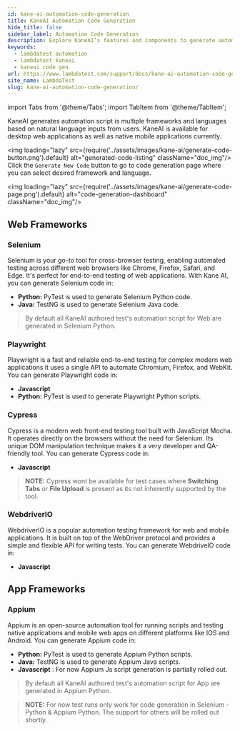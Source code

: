 ```yaml
---
id: kane-ai-automation-code-generation
title: KaneAI Automation Code Generation
hide_title: false
sidebar_label: Automation Code Generation
description: Explore KaneAI’s features and components to generate automation test code.
keywords:
  - lambdatest automation
  - lambdatest kaneai
  - kaneai code gen
url: https://www.lambdatest.com/support/docs/kane-ai-automation-code-generation
site_name: LambdaTest
slug: kane-ai-automation-code-generation/
---
```


import Tabs from '@theme/Tabs';
import TabItem from '@theme/TabItem';

<script type="application/ld+json"
      dangerouslySetInnerHTML={{ __html: JSON.stringify({
       "@context": "https://schema.org",
        "@type": "BreadcrumbList",
        "itemListElement": [{
          "@type": "ListItem",
          "position": 1,
          "name": "Home",
          "item": "https://www.lambdatest.com"
        },{
          "@type": "ListItem",
          "position": 2,
          "name": "Support",
          "item": "https://www.lambdatest.com/support/docs/"
        },{
          "@type": "ListItem",
          "position": 3,
          "name": "KaneAI Code Gen",
          "item": "https://www.lambdatest.com/support/docs/kane-ai-automation-code-generation/"
        }]
      })
    }}
></script>
KaneAI generates automation script is multiple frameworks and languages based on natural language inputs from users. KaneAI is available for desktop web applications as well as native mobile applications currently.

<img loading="lazy" src={require('../assets/images/kane-ai/generate-code-button.png').default} alt="generated-code-listing" className="doc_img"/>
Click the `Generate New Code` button to go to code generation page where you can select desired framework and language.

<img loading="lazy" src={require('../assets/images/kane-ai/generate-code-page.png').default} alt="code-generation-dashboard" className="doc_img"/>


## Web Frameworks

### Selenium
Selenium is your go-to tool for cross-browser testing, enabling automated testing across different web browsers like Chrome, Firefox, Safari, and Edge. It's perfect for end-to-end testing of web applications. With Kane AI, you can generate Selenium code in:

- **Python:** PyTest is used to generate Selenium Python code.
- **Java:** TestNG is used to generate Selenium Java code.

>By default all KaneAI authored test's automation script for Web are generated in Selenium Python.

### Playwright
Playwright is a fast and reliable end-to-end testing for complex modern web applications it uses a single API to automate Chromium, Firefox, and WebKit. You can generate Playwright code in:

- **Javascript**
- **Python:** PyTest is used to generate Playwright Python scripts. 

### Cypress
Cypress is a modern web front-end testing tool built with JavaScript Mocha. It operates directly on the browsers without the need for Selenium. Its unique DOM manipulation technique makes it a very developer and QA-friendly tool. You can generate Cypress code in:

- **Javascript**

> **NOTE:** Cypress wont be available for test cases where **Switching Tabs** or **File Upload** is present as its not inherently supported by the tool.

### WebdriverIO
WebdriverIO is a popular automation testing framework for web and mobile applications. It is built on top of the WebDriver protocol and provides a simple and flexible API for writing tests. You can generate WebdriveIO code in:

- **Javascript**

## App Frameworks

### Appium
Appium is an open-source automation tool for running scripts and testing native applications and mobile web apps on different platforms like IOS and Android. You can generate Appium code in:

- **Python:**  PyTest is used to generate Appium Python scripts. 
- **Java:** TestNG is used to generate Appium Java scripts.
- **Javascript** : For now Appium Js script generation is partially rolled out.

> By default all KaneAI authored test's automation script for App are generated in Appium Python.

> **NOTE:** For now test runs only work for code generation in Selenium - Python & Appium Python. The support for others will be rolled out shortly.
